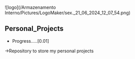 ![logo](/Armazenamento Interno/Pictures/LogoMaker/sex._21_06_2024_12_07_54.png)

## Personal_Projects

* Progress.....[0.01] 

 →Repository to store my  personal projects
